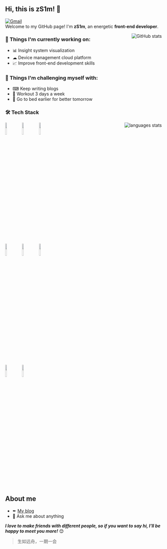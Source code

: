 ## Hi, this is zS1m! 👋 
[![Gmail](https://img.shields.io/badge/-chaosspades@gmail.com-c14438?style=flat&logo=Gmail&logoColor=white)](mailto:chaosspades@gmail.com)  
Welcome to my GitHub page! I'm **zS1m**, an energetic **front-end developer**.

<a href="https://github.com/anuraghazra/github-readme-stats">
  <img align="right" alt="GitHub stats" src="https://github-readme-stats.vercel.app/api?username=zS1m&show_icons=true&theme=buefy&count_private=true" />
</a> 

### 💼 Things I'm currently working on: 
- 📊 Insight system visualization
- ☁︎ Device management cloud platform
- 📈 Improve front-end development skills 

### 🌱 Things I'm challenging myself with: 
- ⌨ Keep writing blogs 
- 💪 Workout 3 days a week 
- 🛌 Go to bed earlier for better tomorrow

### 🛠 Tech Stack 
<p>
  <a href="https://github.com/anuraghazra/github-readme-stats">
    <img align="right" alt="languages stats" src="https://github-readme-stats.vercel.app/api/top-langs/?username=zS1m&layout=compact&card_width=417&count_private=true" />
  </a> 
  <code><img width="10%" src="https://www.vectorlogo.zone/logos/javascript/javascript-ar21.svg"></code>
  <code><img width="10%" src="https://www.vectorlogo.zone/logos/typescriptlang/typescriptlang-ar21.svg"></code>
  <code><img width="10%" src="https://upload.vectorlogo.zone/logos/nextjs/images/2d3864ef-00e0-4026-ab1d-30e4a98e2899.svg"></code>
  <br /> 
  <code><img width="10%" src="https://www.vectorlogo.zone/logos/vuejs/vuejs-ar21.svg"></code>
  <code><img width="10%" src="https://www.vectorlogo.zone/logos/reactjs/reactjs-ar21.svg"></code>
  <code><img width="10%" src="https://www.vectorlogo.zone/logos/angular/angular-ar21.svg"></code>
  <br />
  <code><img width="10%" src="https://www.vectorlogo.zone/logos/tailwindcss/tailwindcss-ar21.svg"></code>
  <code><img width="10%" src="https://www.vectorlogo.zone/logos/git-scm/git-scm-ar21.svg"></code>
</p>

## About me 
- ✒ [My blog](https://contrails.space)
- 💬 Ask me about anything

***I love to make friends with different people, so if you want to say hi, I'll be happy to meet you more!*** 😊 
> 生如远舟，一期一会

<!--
**zS1m/zS1m** is a ✨ _special_ ✨ repository because its `README.md` (this file) appears on your GitHub profile.

Here are some ideas to get you started:

- 🔭 I’m currently working on ...
- 🌱 I’m currently learning ...
- 👯 I’m looking to collaborate on ...
- 🤔 I’m looking for help with ...
- 💬 Ask me about ...
- 📫 How to reach me: ...
- 😄 Pronouns: ...
- ⚡ Fun fact: ...
-->
